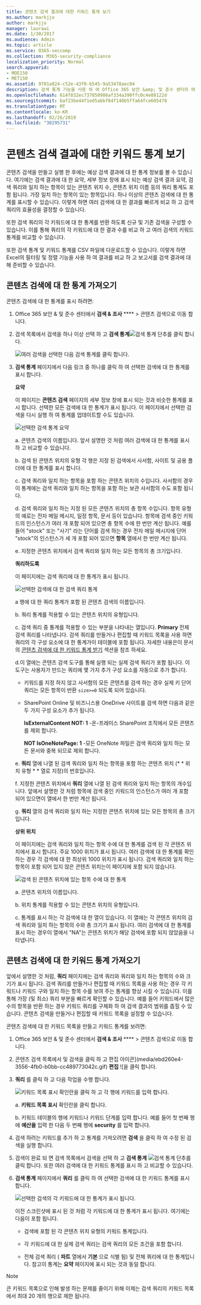 ```yaml
---
title: 콘텐츠 검색 결과에 대한 키워드 통계 보기
ms.author: markjjo
author: markjjo
manager: laurawi
ms.date: 1/30/2017
ms.audience: Admin
ms.topic: article
ms.service: O365-seccomp
ms.collection: M365-security-compliance
localization_priority: Normal
search.appverid:
- MOE150
- MET150
ms.assetid: 9701a024-c52e-43f0-b545-9a53478aec04
description: 검색 통계 기능을 사용 하 여 Office 365 보안 &amp; 및 준수 센터의 여러 콘텐츠 검색에 대 한 통계를 표시 하 고 비교 합니다. 검색 쿼리를 만들거나 편집할 때 키워드 목록을 구성 하 여 각 키워드나 키워드 구와 일치 하는 항목 수를 표시 하는 통계를 향상 시킬 수도 있습니다.
ms.openlocfilehash: 614f832ec737850986af334a390ffc0c4e88122d
ms.sourcegitcommit: baf23be44f1ed5abbf84f140b5ffa64fce605478
ms.translationtype: MT
ms.contentlocale: ko-KR
ms.lasthandoff: 02/26/2019
ms.locfileid: "30295731"
---
```

# <a name="view-keyword-statistics-for-content-search-results"></a>콘텐츠 검색 결과에 대한 키워드 통계 보기

콘텐츠 검색을 만들고 실행 한 후에는 예상 검색 결과에 대 한 통계 정보를 볼 수 있습니다. 여기에는 검색 결과에 대 한 요약, 세부 정보 창에 표시 되는 예상 검색 결과 요약, 검색 쿼리와 일치 하는 항목이 있는 콘텐츠 위치 수, 콘텐츠 위치 이름 등의 쿼리 통계도 포함 됩니다. 가장 일치 하는 항목이 있는 항목입니다. 하나 이상의 콘텐츠 검색에 대 한 통계를 표시할 수 있습니다. 이렇게 하면 여러 검색에 대 한 결과를 빠르게 비교 하 고 검색 쿼리의 효율성을 결정할 수 있습니다.
  
또한 검색 쿼리의 각 키워드에 대 한 통계를 반환 하도록 신규 및 기존 검색을 구성할 수 있습니다. 이를 통해 쿼리의 각 키워드에 대 한 결과 수를 비교 하 고 여러 검색의 키워드 통계를 비교할 수 있습니다.
  
또한 검색 통계 및 키워드 통계를 CSV 파일에 다운로드할 수 있습니다. 이렇게 하면 Excel의 필터링 및 정렬 기능을 사용 하 여 결과를 비교 하 고 보고서를 검색 결과에 대해 준비할 수 있습니다.
  
## <a name="get-statistics-for-content-searches"></a>콘텐츠 검색에 대 한 통계 가져오기

콘텐츠 검색에 대 한 통계를 표시 하려면:
  
1. Office 365 보안 &amp; 및 준수 센터에서 **검색 &amp; 조사** **** \> 콘텐츠 검색으로 이동 합니다.
    
2. 검색 목록에서 검색을 하나 이상 선택 하 고 **검색 통계**![검색 통계 단추](media/9bf56d43-25bf-4f53-a4be-f4d55102310c.png)를 클릭 합니다.
    
    ![여러 검색을 선택한 다음 검색 통계를 클릭 합니다.](media/1195c6c3-2e00-469d-8c29-85c1c7ebe6c7.png)
  
3. **검색 통계** 페이지에서 다음 링크 중 하나를 클릭 하 여 선택한 검색에 대 한 통계를 표시 합니다. 
    
    **요약**
    
    이 페이지는 **콘텐츠 검색** 페이지의 세부 정보 창에 표시 되는 것과 비슷한 통계를 표시 합니다. 선택한 모든 검색에 대 한 통계가 표시 됩니다. 이 페이지에서 선택한 검색을 다시 실행 하 여 통계를 업데이트할 수도 있습니다. 
    
    ![선택한 검색 통계 요약](media/abb663eb-b3d6-4f4c-a99f-55d20b0848af.png)
  
    a. 콘텐츠 검색의 이름입니다. 앞서 설명한 것 처럼 여러 검색에 대 한 통계를 표시 하 고 비교할 수 있습니다.
    
    b. 검색 된 콘텐츠 위치의 유형 각 행은 지정 된 검색에서 사서함, 사이트 및 공용 폴더에 대 한 통계를 표시 합니다.
    
    c. 검색 쿼리와 일치 하는 항목을 포함 하는 콘텐츠 위치의 수입니다. 사서함의 경우이 통계에는 검색 쿼리와 일치 하는 항목을 포함 하는 보관 사서함의 수도 포함 됩니다.
    
    d. 검색 쿼리와 일치 하는 지정 된 모든 콘텐츠 위치의 총 항목 수입니다. 항목 유형의 예로는 전자 메일 메시지, 일정 항목, 문서 등이 있습니다. 항목에 검색 중인 키워드의 인스턴스가 여러 개 포함 되어 있으면 총 항목 수에 한 번만 계산 됩니다. 예를 들어 "stock" 또는 "사기" 라는 단어를 검색 하는 경우 전자 메일 메시지에 단어 "stock"의 인스턴스가 세 개 포함 되어 있으면 **항목** 열에서 한 번만 계산 됩니다. 
    
    e. 지정한 콘텐츠 위치에서 검색 쿼리와 일치 하는 모든 항목의 총 크기입니다. 
    
    **쿼리하도록**
    
    이 페이지에는 검색 쿼리에 대 한 통계가 표시 됩니다.
    
    ![선택한 검색에 대 한 검색 쿼리 통계](media/dc817526-dfb9-43d3-a14c-4c58077eb7bb.png)
  
    a 행에 대 한 쿼리 통계가 포함 된 콘텐츠 검색의 이름입니다.
    
    b. 쿼리 통계를 적용할 수 있는 콘텐츠 위치의 유형입니다.
    
    c. 검색 쿼리 중 통계를 적용할 수 있는 부분을 나타내는 열입니다. **Primary** 전체 검색 쿼리를 나타냅니다. 검색 쿼리를 만들거나 편집할 때 키워드 목록을 사용 하면 쿼리의 각 구성 요소에 대 한 통계가이 테이블에 포함 됩니다. 자세한 내용은이 문서의 [콘텐츠 검색에 대 한 키워드 통계 받기](#get-keyword-statistics-for-content-searches) 섹션을 참조 하세요. 
    
    d.이 열에는 콘텐츠 검색 도구를 통해 실행 되는 실제 검색 쿼리가 포함 됩니다. 이 도구는 사용자가 만드는 쿼리에 몇 가지 추가 구성 요소를 자동으로 추가 합니다. 

    - 키워드를 지정 하지 않고 사서함의 모든 콘텐츠를 검색 하는 경우 실제 키 단어 쿼리는 모든 항목이 반환 `size>=0` 되도록 되어 있습니다. 
    
     - SharePoint Online 및 비즈니스용 OneDrive 사이트를 검색 하면 다음과 같은 두 가지 구성 요소가 추가 됩니다.
    
          **IsExternalContent NOT: 1** -온-프레미스 SharePoint 조직에서 모든 콘텐츠를 제외 합니다. 
    
          **NOT IsOneNotePage: 1** -모든 OneNote 파일은 검색 쿼리와 일치 하는 모든 문서와 중복 되므로 제외 합니다. 

    
    e. **쿼리** 열에 나열 된 검색 쿼리와 일치 하는 항목을 포함 하는 콘텐츠 위치 (* * 위치 유형 * * 열로 지정)의 번호입니다. 
    
    f. 지정한 콘텐츠 위치에서 **쿼리** 열에 나열 된 검색 쿼리와 일치 하는 항목의 개수입니다. 앞에서 설명한 것 처럼 항목에 검색 중인 키워드의 인스턴스가 여러 개 포함 되어 있으면이 열에서 한 번만 계산 됩니다. 
    
    g. **쿼리** 열의 검색 쿼리와 일치 하는 지정한 콘텐츠 위치에 있는 모든 항목의 총 크기입니다. 
    
    **상위 위치**
    
    이 페이지에는 검색 쿼리와 일치 하는 항목 수에 대 한 통계를 검색 된 각 콘텐츠 위치에서 표시 합니다. 주요 1000 위치가 표시 됩니다. 여러 검색에 대 한 통계를 확인 하는 경우 각 검색에 대 한 최상위 1000 위치가 표시 됩니다. 검색 쿼리와 일치 하는 항목이 포함 되어 있지 않은 콘텐츠 위치는이 페이지에 포함 되지 않습니다.
    
    ![검색 된 콘텐츠 위치에 있는 항목 수에 대 한 통계](media/35a820b0-85d9-45d1-9a0c-c74bec803e67.png)
  
    a. 콘텐츠 위치의 이름입니다.
    
    b. 위치 통계를 적용할 수 있는 콘텐츠 위치의 유형입니다.
    
    c. 통계를 표시 하는 각 검색에 대 한 열이 있습니다. 이 열에는 각 콘텐츠 위치의 검색 쿼리와 일치 하는 항목의 수와 총 크기가 표시 됩니다. 여러 검색에 대 한 통계를 표시 하는 경우이 열에서 "NA"는 콘텐츠 위치가 해당 검색에 포함 되지 않았음을 나타냅니다. 

## <a name="get-keyword-statistics-for-content-searches"></a>콘텐츠 검색에 대 한 키워드 통계 가져오기

앞에서 설명한 것 처럼, **쿼리** 페이지에는 검색 쿼리와 쿼리와 일치 하는 항목의 수와 크기가 표시 됩니다. 검색 쿼리를 만들거나 편집할 때 키워드 목록을 사용 하는 경우 각 키워드나 키워드 구와 일치 하는 항목 수를 보여 주는 통계를 향상 시킬 수 있습니다. 이를 통해 가장 (및 최소) 쿼리 부분을 빠르게 확인할 수 있습니다. 예를 들어 키워드에서 많은 수의 항목을 반환 하는 경우 키워드 쿼리를 구체화 하 여 검색 결과의 범위를 좁힐 수 있습니다. 콘텐츠 검색을 만들거나 편집할 때 키워드 목록을 설정할 수 있습니다. 




  
콘텐츠 검색에 대 한 키워드 목록을 만들고 키워드 통계를 보려면:
  
1. Office 365 보안 &amp; 및 준수 센터에서 **검색 &amp; 조사** **** \> 콘텐츠 검색으로 이동 합니다.
    
2. 콘텐츠 검색 목록에서 및 검색을 클릭 하 고 편집 아이콘](media/ebd260e4-3556-4fb0-b0bb-cc489773042c.gif) **편집** ![을 클릭 합니다.
    
3. **쿼리** 를 클릭 하 고 다음 작업을 수행 합니다. 
    
    ![키워드 목록 표시 확인란을 클릭 하 고 각 행에 키워드를 입력 합니다.](media/73ef46dd-3d5c-415d-b5e7-c3559caaafe2.png)
  
    a. **키워드 목록 표시** 확인란을 클릭 합니다. 
    
    b. 키워드 테이블의 행에 키워드나 키워드 단계를 입력 합니다. 예를 들어 첫 번째 행에 **예산을** 입력 한 다음 두 번째 행에 **security** 를 입력 합니다. 
    
4. 검색 하려는 키워드를 추가 하 고 통계를 가져오려면 **검색** 을 클릭 하 여 수정 된 검색을 실행 합니다. 
    
5. 검색이 완료 되 면 검색 목록에서 검색을 선택 하 고 **검색 통계** ![검색 통계 단추](media/9bf56d43-25bf-4f53-a4be-f4d55102310c.png)를 클릭 합니다. 또한 여러 검색에 대 한 키워드 통계를 표시 하 고 비교할 수 있습니다.
    
6. **검색 통계** 페이지에서 **쿼리** 를 클릭 하 여 선택한 검색에 대 한 키워드 통계를 표시 합니다. 
    
    ![선택한 검색의 각 키워드에 대 한 통계가 표시 됩니다.](media/e7910fa9-af93-4df9-92d0-e1e3e089e14f.png)
  
    이전 스크린샷에 표시 된 것 처럼 각 키워드에 대 한 통계가 표시 됩니다. 여기에는 다음이 포함 됩니다. 
    
    - 검색에 포함 된 각 콘텐츠 위치 유형의 키워드 통계입니다.
    
    - 각 키워드에 대 한 실제 검색 쿼리는 검색 쿼리의 모든 조건을 포함 합니다. 
    
    - 전체 검색 쿼리 ( **파트** 열에서 **기본** 으로 식별 됨) 및 전체 쿼리에 대 한 통계입니다. 참고이 통계는 **요약** 페이지에 표시 되는 것과 동일 합니다. 

> [!NOTE]
> 큰 키워드 목록으로 인해 발생 하는 문제를 줄이기 위해 이제는 검색 쿼리의 키워드 목록에서 최대 20 개의 행으로 제한 됩니다.
